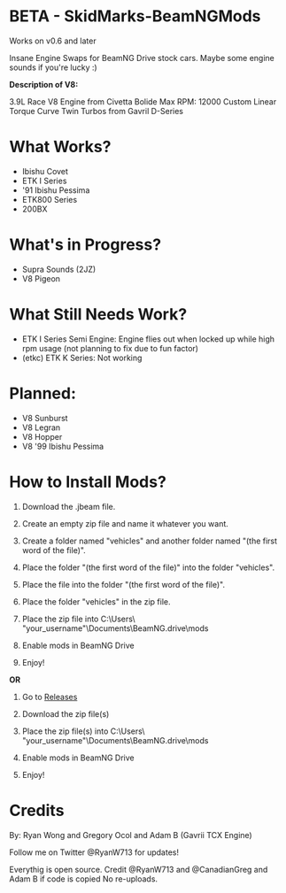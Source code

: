 # BETA - SkidMarks-BeamNGMods 

Works on v0.6 and later

Insane Engine Swaps for BeamNG Drive stock cars.
Maybe some engine sounds if you're lucky :)

**Description of V8:**

3.9L Race V8 Engine from Civetta Bolide
Max RPM: 12000
Custom Linear Torque Curve
Twin Turbos from Gavril D-Series

# What Works?
- Ibishu Covet
- ETK I Series
- '91 Ibishu Pessima
- ETK800 Series
- 200BX

# What's in Progress?
- Supra Sounds (2JZ)
- V8 Pigeon

# What Still Needs Work?
- ETK I Series Semi Engine: Engine flies out when locked up while high rpm usage (not planning to fix due to fun factor)
- (etkc) ETK K Series: Not working

# Planned: 
- V8 Sunburst
- V8 Legran
- V8 Hopper
- V8 '99 Ibishu Pessima

# How to Install Mods?
1) Download the .jbeam file. 

2) Create an empty zip file and name it whatever you want.

3) Create a folder named "vehicles" and another folder named "(the first word of the file)".

4) Place the folder "(the first word of the file)" into the folder "vehicles".

5) Place the file into the folder "(the first word of the file)".

6) Place the folder "vehicles" in the zip file.

7) Place the zip file into C:\Users\ "your_username"\Documents\BeamNG.drive\mods

8) Enable mods in BeamNG Drive 

9) Enjoy!

**OR**

1) Go to [Releases](https://github.com/Rybo713/SkidMarks-BeamNGMods/releases)

2) Download the zip file(s)

3) Place the zip file(s) into C:\Users\ "your_username"\Documents\BeamNG.drive\mods

4) Enable mods in BeamNG Drive

5) Enjoy!

# Credits
By: Ryan Wong and Gregory Ocol and Adam B (Gavrii TCX Engine)

Follow me on Twitter @RyanW713 for updates!

Everythig is open source. Credit @RyanW713 and @CanadianGreg and Adam B if code is copied
No re-uploads.
